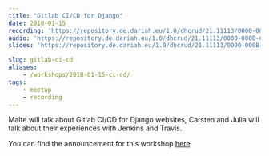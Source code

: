 ```yaml
---
title: "Gitlab CI/CD for Django"
date: 2018-01-15
recording: 'https://repository.de.dariah.eu/1.0/dhcrud/21.11113/0000-000B-CAFE-4'
audio: 'https://repository.de.dariah.eu/1.0/dhcrud/21.11113/0000-000B-CAFF-3'
slides: 'https://repository.de.dariah.eu/1.0/dhcrud/21.11113/0000-000B-CB00-0'

slug: gitlab-ci-cd
aliases: 
    - /workshops/2018-01-15-ci-cd/
tags:
    - meetup
    - recording
---
```


Malte will talk about Gitlab CI/CD for Django websites,
Carsten and Julia will talk about their experiences with Jenkins and Travis.

You can find the announcement for this workshop [here](/2017/12/14/announcing-the-first-virtual-workshop/).
